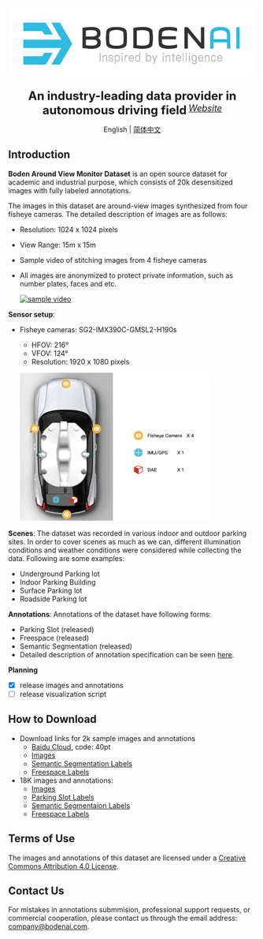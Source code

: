 <p align="center">
  <img src="figures/logo.png" height="150">
</p>

<div align="center">
    <b><font size="5">An industry-leading data provider in autonomous driving field</font></b>
    <sup>
      <a href="https://www.bodenai.com/">
        <i><font size="4">Website</font></i>
      </a>
    </sup>
  </div>

<div align="center">

English | [简体中文](README_zh-CN.md)

</div>


## Introduction

**Boden Around View Monitor Dataset** is an open source dataset for academic and industrial purpose, which consists of 20k desensitized images with fully labeled annotations. 

The images in this dataset are around-view images synthesized from four fisheye cameras. The detailed description of images are as follows:
* Resolution: 1024 x 1024 pixels
* View Range: 15m x 15m
* Sample video of stitching images from 4 fisheye cameras
* All images are anonymized to protect private information, such as number plates, faces and etc.

  [![sample video](http://img.youtube.com/vi/ejiigCk7eM0/0.jpg)](https://www.youtube.com/watch?v=ejiigCk7eM0)

**Sensor setup**:
* Fisheye cameras: SG2-IMX390C-GMSL2-H190s
  * HFOV: 216°
  * VFOV: 124°
  * Resolution: 1920 x 1080 pixels
  
  <p align="left">
  <img src="figures/sensor_setup.png" height="300">
  </p>

**Scenes**: The dataset was recorded in various indoor and outdoor parking sites. In order to cover scenes as much as we can, different illumination conditions and weather conditions were considered while collecting the data. Following are some examples: 
* Underground Parking lot
* Indoor Parking Building
* Surface Parking lot
* Roadside Parking lot

**Annotations**: Annotations of the dataset have following forms:
* Parking Slot (released)
* Freespace (released)
* Semantic Segmentation (released)
* Detailed description of annotation specification can be seen [here](docs/annotation.md).

**Planning**
- [x] release images and annotations
- [ ] release visualization script

## How to Download

* Download links for 2k sample images and annotations
  * [Baidu Cloud](https://pan.baidu.com/s/14SOdWhwHweOhCI6By9i9Ww), code: 40pt
  * [Images](https://drive.google.com/file/d/1Ny5rzYkyNYyX-YVsuMf3Q6zkCzn-Lzgk/view?usp=drive_link)
  * [Semantic Segmentation Labels](https://drive.google.com/file/d/1MMHc9ti-LRHWsL6rrGGCu_6Pc24hSf3n/view?usp=drive_link)
  * [Freespace Labels](https://drive.google.com/file/d/1gDcxc052jwSc9wCVU0jjTkyY6VWvGjUZ/view?usp=drive_link)
* 18K images and annotations:
  * [Images](https://drive.google.com/file/d/1ZZVGbOVOOI8Z3iTQUYGZp9dUSJ1c0FBM/view?usp=drive_link)
  * [Parking Slot Labels](https://drive.google.com/file/d/19KQ9TqvCoMkuqqqezuX2dPEuplErv8Db/view?usp=drive_link)
  * [Semantic Segmentaion Labels](https://drive.google.com/file/d/19KQ9TqvCoMkuqqqezuX2dPEuplErv8Db/view?usp=drive_link)
  * [Freespace Labels](https://drive.google.com/file/d/1jVUDgTkAaXiaO1Zd0ZsRNcZp3_61zAyo/view?usp=drive_link)

## Terms of Use
The images and annotations of this dataset are licensed under a [Creative Commons Attribution 4.0 License](LICENSE).

## Contact Us
For mistakes in annotations submmision, professional support requests, or commercial cooperation, please contact us through the email address: company@bodenai.com.

